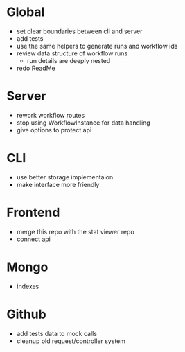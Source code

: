 # Global
* set clear boundaries between cli and server
* add tests
* use the same helpers to generate runs and workflow ids
* review data structure of workflow runs
    * run details are deeply nested
* redo ReadMe

# Server
* rework workflow routes
* stop using WorkflowInstance for data handling
* give options to protect api

# CLI
* use better storage implementaion
* make interface more friendly

# Frontend
* merge this repo with the stat viewer repo
* connect api

# Mongo
* indexes 

# Github
* add tests data to mock calls
* cleanup old request/controller system